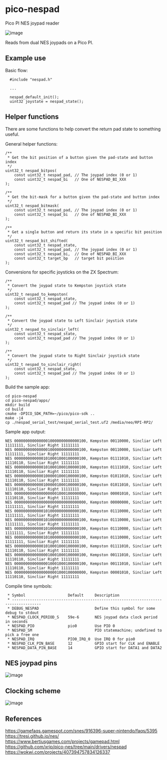 # pico-nespad
Pico PI NES joypad reader

![image](docs/nes_joypad.jpg)

Reads from dual NES joypads on a Pico PI.

## Example use
Basic flow:
```
  #include "nespad.h"

  ...

  nespad_default_init();
  uint32 joystate = nespad_state();
```

## Helper functions
There are some functions to help convert the return pad state to something useful.

General helper functions:
```
/**
 * Get the bit position of a button given the pad-state and button index
 */
uint32_t nespad_bitpos(
    const uint32_t nespad_pad, // The joypad index (0 or 1)
    const uint32_t nespad_bi   // One of NESPAD_BI_XXX
);

/**
 * Get the bit-mask for a button given the pad-state and button index
 */
uint32_t nespad_bitmask(
    const uint32_t nespad_pad, // The joypad index (0 or 1)
    const uint32_t nespad_bi   // One of NESPAD_BI_XXX
);

/**
 * Get a single button and return its state in a specific bit position
 */
uint32_t nespad_bit_shifted(
    const uint32_t nespad_state,
    const uint32_t nespad_pad, // The joypad index (0 or 1)
    const uint32_t nespad_bi,  // One of NESPAD_BI_XXX
    const uint32_t target_bp   // target bit position
);
```

Conversions for specific joysticks on the ZX Spectrum:
```
/**
 * Convert the joypad state to Kempston joystick state
 */
uint32_t nespad_to_kempston(
    const uint32_t nespad_state,
    const uint32_t nespad_pad // The joypad index (0 or 1)   
);

/**
 * Convert the joypad state to Left Sinclair joystick state
 */
uint32_t nespad_to_sinclair_left(
    const uint32_t nespad_state,
    const uint32_t nespad_pad // The joypad index (0 or 1)   
);

/**
 * Convert the joypad state to Right Sinclair joystick state
 */
uint32_t nespad_to_sinclair_right(
    const uint32_t nespad_state,
    const uint32_t nespad_pad // The joypad index (0 or 1)   
);

```

Build the sample app:
```
cd pico-nespad
cd pico-nespad/apps/
mkdir build
cd build
cmake -DPICO_SDK_PATH=~/pico/pico-sdk ..
make -j4
cp ./nespad_serial_test/nespad_serial_test.uf2 /media/neo/RPI-RP2/
```

Sample app output:
```
NES 00000000000000010000000000000100, Kempston 00110000, Sincliar Left 11111111, Sincliar Right 11111111
NES 00000000000000010000000000000100, Kempston 00110000, Sincliar Left 11111111, Sincliar Right 11111111
NES 00000000000001010001000100000100, Kempston 01111010, Sincliar Left 11110110, Sincliar Right 11111111
NES 00000000000001010001000100000100, Kempston 01111010, Sincliar Left 11110110, Sincliar Right 11111111
NES 00000000000001000001000100000100, Kempston 01011010, Sincliar Left 11110110, Sincliar Right 11111111
NES 00000000000001000001000100000100, Kempston 01011010, Sincliar Left 11110110, Sincliar Right 11111111
NES 00000000000000000001000100000000, Kempston 00001010, Sincliar Left 11110110, Sincliar Right 11111111
NES 00000000000000000000000000000000, Kempston 00000000, Sincliar Left 11111111, Sincliar Right 11111111
NES 00000000000001010000000000000100, Kempston 01110000, Sincliar Left 11111111, Sincliar Right 11111111
NES 00000000000001010000000000000100, Kempston 01110000, Sincliar Left 11111111, Sincliar Right 11111111
NES 00000000000001010000000000000100, Kempston 01110000, Sincliar Left 11111111, Sincliar Right 11111111
NES 00000000000001010000000000000100, Kempston 01110000, Sincliar Left 11111111, Sincliar Right 11111111
NES 00000000000001010001000100000100, Kempston 01111010, Sincliar Left 11110110, Sincliar Right 11111111
NES 00000000000000010001000100000100, Kempston 00111010, Sincliar Left 11110110, Sincliar Right 11111111
NES 00000000000000010001000100000100, Kempston 00111010, Sincliar Left 11110110, Sincliar Right 11111111
NES 00000000000000000001000100000000, Kempston 00001010, Sincliar Left 11110110, Sincliar Right 11111111
```

Compile time symbols:
```
 * Symbol                   Default     Description
 * -----------------------------------------------------------------------------------
 * DEBUG_NESPAD                         Define this symbol for some debug to stdout
 * NESPAD_CLOCK_PERIOD_S    59e-6       NES joypad data clock period in seconds
 * NESPAD_PIO               pio0        Use PIO 0
 * NESPAD_SM                            PIO statemachine; undefined to pick a free one
 * NESPAD_IRQ               PIO0_IRQ_0  Use IRQ 0 for pio0
 * NESPAD_CLK_PIN_BASE      12          GPIO start for CLK and ENABLE
 * NESPAD_DATA_PIN_BASE     14          GPIO start for DATA1 and DATA2
```
## NES joypad pins

![image](docs/nes_joypad_pins.png)

## Clocking scheme

![image](docs/nes_joypad_clocks.png)

## References
https://gamefaqs.gamespot.com/snes/916396-super-nintendo/faqs/5395<br/>
https://tresi.github.io/nes/<br/>
https://www.bertiusgames.com/projects/gamepad.html<br/>
https://github.com/xrip/pico-nes/tree/main/drivers/nespad<br/>
https://wokwi.com/projects/407394757834126337<br/>

